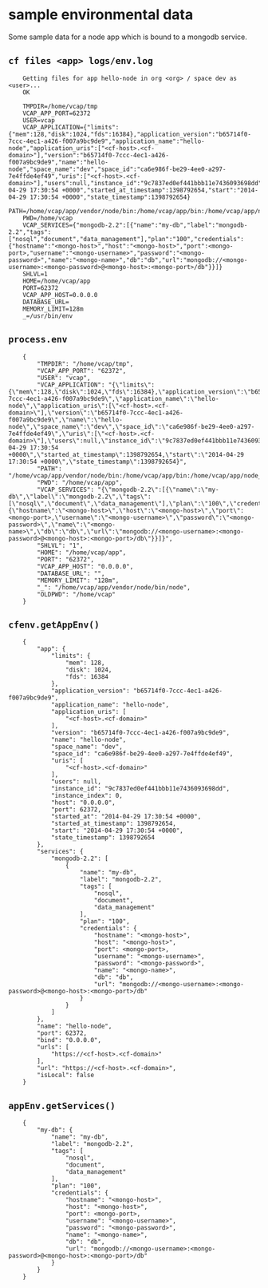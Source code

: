 # sample environmental data

Some sample data for a node app which is bound to a mongodb service.

## `cf files <app> logs/env.log`

		Getting files for app hello-node in org <org> / space dev as <user>...
		OK

		TMPDIR=/home/vcap/tmp
		VCAP_APP_PORT=62372
		USER=vcap
		VCAP_APPLICATION={"limits":{"mem":128,"disk":1024,"fds":16384},"application_version":"b65714f0-7ccc-4ec1-a426-f007a9bc9de9","application_name":"hello-node","application_uris":["<cf-host>.<cf-domain>"],"version":"b65714f0-7ccc-4ec1-a426-f007a9bc9de9","name":"hello-node","space_name":"dev","space_id":"ca6e986f-be29-4ee0-a297-7e4ffde4ef49","uris":["<cf-host>.<cf-domain>"],"users":null,"instance_id":"9c7837ed0ef441bbb11e7436093698dd","instance_index":0,"host":"0.0.0.0","port":62372,"started_at":"2014-04-29 17:30:54 +0000","started_at_timestamp":1398792654,"start":"2014-04-29 17:30:54 +0000","state_timestamp":1398792654}
		PATH=/home/vcap/app/vendor/node/bin:/home/vcap/app/bin:/home/vcap/app/node_modules/.bin:/bin:/usr/bin
		PWD=/home/vcap
		VCAP_SERVICES={"mongodb-2.2":[{"name":"my-db","label":"mongodb-2.2","tags":["nosql","document","data_management"],"plan":"100","credentials":{"hostname":"<mongo-host>","host":"<mongo-host>","port":<mongo-port>,"username":"<mongo-username>","password":"<mongo-password>","name":"<mongo-name>","db":"db","url":"mongodb://<mongo-username>:<mongo-password>@<mongo-host>:<mongo-port>/db"}}]}
		SHLVL=1
		HOME=/home/vcap/app
		PORT=62372
		VCAP_APP_HOST=0.0.0.0
		DATABASE_URL=
		MEMORY_LIMIT=128m
		_=/usr/bin/env

## `process.env`

		{
		    "TMPDIR": "/home/vcap/tmp",
		    "VCAP_APP_PORT": "62372",
		    "USER": "vcap",
		    "VCAP_APPLICATION": "{\"limits\":{\"mem\":128,\"disk\":1024,\"fds\":16384},\"application_version\":\"b65714f0-7ccc-4ec1-a426-f007a9bc9de9\",\"application_name\":\"hello-node\",\"application_uris\":[\"<cf-host>.<cf-domain>\"],\"version\":\"b65714f0-7ccc-4ec1-a426-f007a9bc9de9\",\"name\":\"hello-node\",\"space_name\":\"dev\",\"space_id\":\"ca6e986f-be29-4ee0-a297-7e4ffde4ef49\",\"uris\":[\"<cf-host>.<cf-domain>\"],\"users\":null,\"instance_id\":\"9c7837ed0ef441bbb11e7436093698dd\",\"instance_index\":0,\"host\":\"0.0.0.0\",\"port\":62372,\"started_at\":\"2014-04-29 17:30:54 +0000\",\"started_at_timestamp\":1398792654,\"start\":\"2014-04-29 17:30:54 +0000\",\"state_timestamp\":1398792654}",
		    "PATH": "/home/vcap/app/vendor/node/bin:/home/vcap/app/bin:/home/vcap/app/node_modules/.bin:/bin:/usr/bin",
		    "PWD": "/home/vcap/app",
		    "VCAP_SERVICES": "{\"mongodb-2.2\":[{\"name\":\"my-db\",\"label\":\"mongodb-2.2\",\"tags\":[\"nosql\",\"document\",\"data_management\"],\"plan\":\"100\",\"credentials\":{\"hostname\":\"<mongo-host>\",\"host\":\"<mongo-host>\",\"port\":<mongo-port>,\"username\":\"<mongo-username>\",\"password\":\"<mongo-password>\",\"name\":\"<mongo-name>\",\"db\":\"db\",\"url\":\"mongodb://<mongo-username>:<mongo-password>@<mongo-host>:<mongo-port>/db\"}}]}",
		    "SHLVL": "1",
		    "HOME": "/home/vcap/app",
		    "PORT": "62372",
		    "VCAP_APP_HOST": "0.0.0.0",
		    "DATABASE_URL": "",
		    "MEMORY_LIMIT": "128m",
		    "_": "/home/vcap/app/vendor/node/bin/node",
		    "OLDPWD": "/home/vcap"
		}

## `cfenv.getAppEnv()`

		{
		    "app": {
		        "limits": {
		            "mem": 128,
		            "disk": 1024,
		            "fds": 16384
		        },
		        "application_version": "b65714f0-7ccc-4ec1-a426-f007a9bc9de9",
		        "application_name": "hello-node",
		        "application_uris": [
		            "<cf-host>.<cf-domain>"
		        ],
		        "version": "b65714f0-7ccc-4ec1-a426-f007a9bc9de9",
		        "name": "hello-node",
		        "space_name": "dev",
		        "space_id": "ca6e986f-be29-4ee0-a297-7e4ffde4ef49",
		        "uris": [
		            "<cf-host>.<cf-domain>"
		        ],
		        "users": null,
		        "instance_id": "9c7837ed0ef441bbb11e7436093698dd",
		        "instance_index": 0,
		        "host": "0.0.0.0",
		        "port": 62372,
		        "started_at": "2014-04-29 17:30:54 +0000",
		        "started_at_timestamp": 1398792654,
		        "start": "2014-04-29 17:30:54 +0000",
		        "state_timestamp": 1398792654
		    },
		    "services": {
		        "mongodb-2.2": [
		            {
		                "name": "my-db",
		                "label": "mongodb-2.2",
		                "tags": [
		                    "nosql",
		                    "document",
		                    "data_management"
		                ],
		                "plan": "100",
		                "credentials": {
		                    "hostname": "<mongo-host>",
		                    "host": "<mongo-host>",
		                    "port": <mongo-port>,
		                    "username": "<mongo-username>",
		                    "password": "<mongo-password>",
		                    "name": "<mongo-name>",
		                    "db": "db",
		                    "url": "mongodb://<mongo-username>:<mongo-password>@<mongo-host>:<mongo-port>/db"
		                }
		            }
		        ]
		    },
		    "name": "hello-node",
		    "port": 62372,
		    "bind": "0.0.0.0",
		    "urls": [
		        "https://<cf-host>.<cf-domain>"
		    ],
		    "url": "https://<cf-host>.<cf-domain>",
		    "isLocal": false
		}

## `appEnv.getServices()`

		{
		    "my-db": {
		        "name": "my-db",
		        "label": "mongodb-2.2",
		        "tags": [
		            "nosql",
		            "document",
		            "data_management"
		        ],
		        "plan": "100",
		        "credentials": {
		            "hostname": "<mongo-host>",
		            "host": "<mongo-host>",
		            "port": <mongo-port>,
		            "username": "<mongo-username>",
		            "password": "<mongo-password>",
		            "name": "<mongo-name>",
		            "db": "db",
		            "url": "mongodb://<mongo-username>:<mongo-password>@<mongo-host>:<mongo-port>/db"
		        }
		    }
		}
